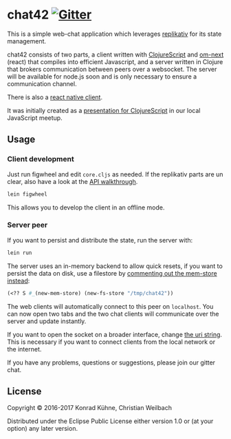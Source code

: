 # chat42 <a href="https://gitter.im/replikativ/replikativ?utm_source=badge&amp;utm_medium=badge&amp;utm_campaign=pr-badge&amp;utm_content=badge"><img src="https://camo.githubusercontent.com/da2edb525cde1455a622c58c0effc3a90b9a181c/68747470733a2f2f6261646765732e6769747465722e696d2f4a6f696e253230436861742e737667" alt="Gitter" data-canonical-src="https://badges.gitter.im/Join%20Chat.svg" style="max-width:100%;"></a> 


This is a simple web-chat application which
leverages [replikativ](http://replikativ.io) for its state management. 


chat42 consists of two parts, a client written
with [ClojureScript](https://clojurescript.org/)
and [om-next](https://github.com/omcljs/om/wiki/Quick-Start-(om.next)) (react)
that compiles into efficient Javascript, and a server written in Clojure that
brokers communication between peers over a websocket. The server will be
available for node.js soon and is only necessary to ensure a communication
channel.

There is also a [react native client](https://github.com/replikativ/chat42app).

It was initially created as
a
[presentation for ClojureScript](https://github.com/replikativ/chat42/blob/master/presentation.org) in
our local JavaScript meetup.


## Usage


### Client development

Just run figwheel and edit `core.cljs` as needed. If the replikativ parts are un clear, also have a look at the [API walkthrough](http://replikativ.io/tut/get-started.html).

~~~clojure
lein figwheel
~~~

This allows you to develop the client in an offline mode.

### Server peer

If you want to persist and distribute the state, run the server with:

~~~clojure
lein run
~~~

The server uses an in-memory backend to allow quick resets, if you want to
persist the data on disk, use a filestore by [commenting out the mem-store instead](https://github.com/replikativ/chat42/blob/master/src/clj/chat42/core.clj#L14):

~~~clojure
(<?? S #_(new-mem-store) (new-fs-store "/tmp/chat42"))
~~~

The web clients will automatically connect to this peer on `localhost`. You can
now open two tabs and the two chat clients will communicate over the server and
update instantly. 

If you want to open the socket on a broader interface,
change
[the uri string](https://github.com/replikativ/chat42/blob/master/src/clj/chat42/core.clj#L11).
This is necessary if you want to connect clients from the local network or the
internet.

If you have any problems, questions or suggestions, please
join our gitter chat.

## License

Copyright © 2016-2017 Konrad Kühne, Christian Weilbach

Distributed under the Eclipse Public License either version 1.0 or (at
your option) any later version.
